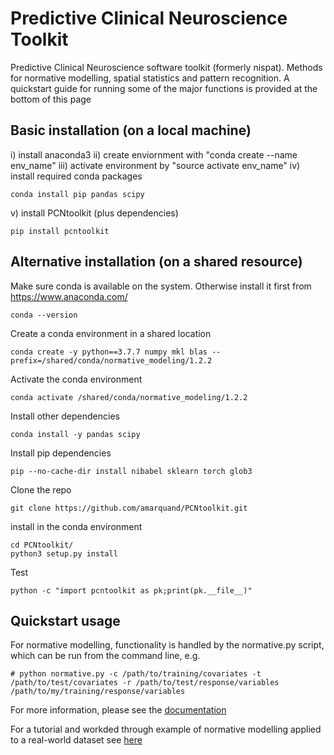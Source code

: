 # Predictive Clinical Neuroscience Toolkit
Predictive Clinical Neuroscience software toolkit (formerly nispat). Methods for normative modelling, spatial statistics and pattern recognition. A quickstart guide for running some of the major functions is provided at the bottom of this page

## Basic installation (on a local machine)

i) install anaconda3 ii) create enviornment with "conda create --name env_name" iii) activate environment by "source activate env_name" iv) install required conda packages

```
conda install pip pandas scipy
```

v) install PCNtoolkit (plus dependencies)

```
pip install pcntoolkit
```

## Alternative installation (on a shared resource)
Make sure conda is available on the system.
Otherwise install it first from https://www.anaconda.com/ 

```
conda --version
```

Create a conda environment in a shared location

```
conda create -y python==3.7.7 numpy mkl blas --prefix=/shared/conda/normative_modeling/1.2.2
```

Activate the conda environment 

```
conda activate /shared/conda/normative_modeling/1.2.2
```

Install other dependencies

```
conda install -y pandas scipy 
```

Install pip dependencies

```
pip --no-cache-dir install nibabel sklearn torch glob3 
```

Clone the repo

```
git clone https://github.com/amarquand/PCNtoolkit.git
```

install in the conda environment

```
cd PCNtoolkit/
python3 setup.py install
```

Test 
```
python -c "import pcntoolkit as pk;print(pk.__file__)"
```

## Quickstart usage

For normative modelling, functionality is handled by the normative.py script, which can be run from the command line, e.g.

```
# python normative.py -c /path/to/training/covariates -t /path/to/test/covariates -r /path/to/test/response/variables /path/to/my/training/response/variables
```

For more information, please see the [documentation](https://github.com/amarquand/PCNtoolkit/wiki/PCNtookit-documentation)

For a tutorial and workded through example of normative modelling applied to a real-world dataset see [here](https://github.com/predictive-clinical-neuroscience/PCNtoolkit-demo)
